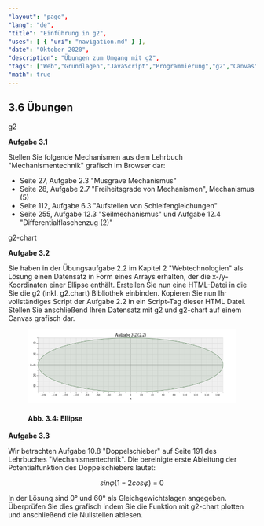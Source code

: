 ```yaml
---
"layout": "page",
"lang": "de",
"title": "Einführung in g2",
"uses": [ { "uri": "navigation.md" } ],
"date": "Oktober 2020",
"description": "Übungen zum Umgang mit g2",
"tags": ["Web","Grundlagen","JavaScript","Programmierung","g2","Canvas","Pfade"],
"math": true
---
```


## 3.6 Übungen

g2

**Aufgabe 3.1**

Stellen Sie folgende Mechanismen aus dem Lehrbuch "Mechanismentechnik" grafisch im Browser dar:

* Seite 27, Aufgabe 2.3 "Musgrave Mechanismus"
* Seite 28, Aufgabe 2.7 "Freiheitsgrade von Mechanismen", Mechanismus (5)
* Seite 112, Aufgabe 6.3 "Aufstellen von Schleifengleichungen"
* Seite 255, Aufgabe 12.3 "Seilmechanismus" und Aufgabe 12.4 "Differentialflaschenzug (2)"

g2-chart

**Aufgabe 3.2**

Sie haben in der Übungsaufgabe 2.2 im Kapitel 2 "Webtechnologien" als Lösung einen Datensatz in Form eines Arrays erhalten, der die x-/y-Koordinaten einer Ellipse enthält. Erstellen Sie nun eine HTML-Datei in die Sie die g2 (inkl. g2.chart) Bibliothek einbinden. Kopieren Sie nun Ihr vollständiges Script der Aufgabe 2.2 in ein Script-Tag dieser HTML Datei. Stellen Sie anschließend Ihren Datensatz mit g2 und g2-chart auf einem Canvas grafisch dar.

<figure>
<img src="../Bilder/bild 20.png">

#### **Abb. 3.4:** Ellipse

</figure>

**Aufgabe 3.3**

Wir betrachten Aufgabe 10.8 "Doppelschieber" auf Seite 191 des Lehrbuches "Mechanismentechnik". Die bereinigte erste Ableitung der Potentialfunktion des Doppelschiebers lautet:

$$sin \varphi (1−2cos\varphi)~=~0$$

In der Lösung sind $0°$ und $60°$ als Gleichgewichtslagen angegeben. Überprüfen Sie dies grafisch indem Sie die Funktion mit g2-chart plotten und anschließend die Nullstellen ablesen.